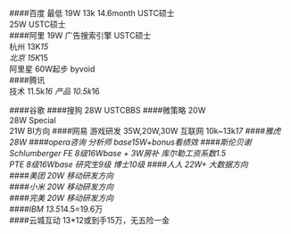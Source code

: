 ####百度
最低 19W 13k 14.6month USTC硕士  
25W USTC硕士  
####阿里
19W 广告搜索引擎 USTC硕士  
杭州 13K*15   
北京 15K*15  
阿里星 60W起步 byvoid  
####腾讯  
技术 11.5k*16
产品 10.5k*16

####谷歌
####搜狗
28W USTCBBS
####微策略
20W  
28W  Special  
21W  BI方向 
####网易
游戏研发 35W,20W,30W
互联网 10k~13k*17
####雅虎
28W
####opera咨询
分析师 base15W+bonus看绩效
####斯伦贝谢 Schlumberger
FE 8级16Wbase + 3W房补 库尔勒工资系数1.5  
PTE 8级16Wbase 研究生9级 博士10级
####人人
22W+   大数据方向  
####美团
20W  移动研发方向  
####小米
20W  移动研发方向  
####完美
20W  移动研发方向  
####IBM
13.5*14.5=19.6万  
####云城互动
13*12或到手15万，无五险一金  
